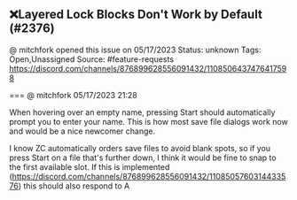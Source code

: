 ## ❌Layered Lock Blocks Don't Work by Default (#2376)
@ mitchfork opened this issue on 05/17/2023
Status: unknown
Tags: Open,Unassigned
Source: #feature-requests https://discord.com/channels/876899628556091432/1108506437476417598


=== @ mitchfork 05/17/2023 21:28

When hovering over an empty name, pressing Start should automatically prompt you to enter your name.  This is how most save file dialogs work now and would be a nice newcomer change.

I know ZC automatically orders save files to avoid blank spots, so if you press Start on a file that's further down, I think it would be fine to snap to the first available slot.
If this is implemented (https://discord.com/channels/876899628556091432/1108505760314433576) this should also respond to A
